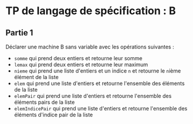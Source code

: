 TP de langage de spécification : B
==================================

Partie 1
--------

Déclarer une machine B sans variable avec les opérations suivantes :

- `somme` qui prend deux entiers et retourne leur somme
- `lemax` qui prend deux entiers et retourne leur maximum
- `nieme` qui prend une liste d'entiers et un indice `n` et retourne le `n`ième élément de la liste
- `elem` qui prend une liste d'entiers et retourne l'ensemble des éléments de la liste
- `elemPair` qui prend une liste d'entiers et retourne l'ensemble des éléments pairs de la liste
- `elemIndicePair` qui prend une liste d'entiers et retourne l'ensemble des éléments d'indice pair de la liste
